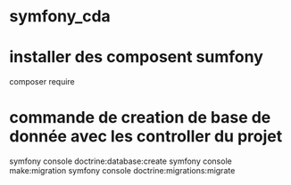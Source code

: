 # symfony_cda

# installer des composent sumfony
composer require

# commande de creation de base de donnée avec les controller du projet
symfony console doctrine:database:create
symfony console make:migration
symfony console doctrine:migrations:migrate
